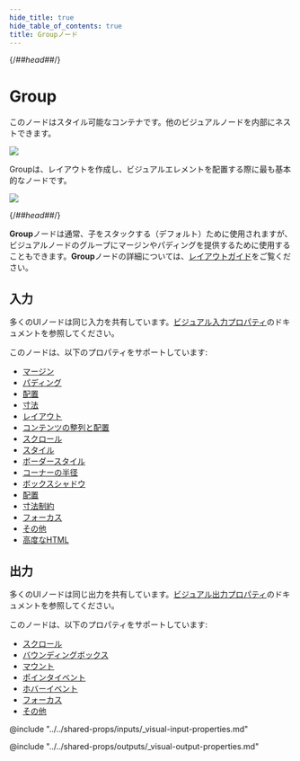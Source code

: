 ```yaml
---
hide_title: true
hide_table_of_contents: true
title: Groupノード
---
```


{/*##head##*/}

# Group

このノードはスタイル可能なコンテナです。他のビジュアルノードを内部にネストできます。

<div className="ndl-image-with-background l">

![](/nodes/basic-elements/group/group_visual.png)

</div>

<span className="ndl-node">Group</span>は、レイアウトを作成し、ビジュアルエレメントを配置する際に最も基本的なノードです。

<div className="ndl-image-with-background l">

![](/nodes/basic-elements/group/group_node.png)

</div>

{/*##head##*/}

**Group**ノードは通常、子をスタックする（デフォルト）ために使用されますが、ビジュアルノードのグループにマージンやパディングを提供するために使用することもできます。**Group**ノードの詳細については、[レイアウトガイド](/docs/guides/user-interfaces/layout)をご覧ください。

## 入力

多くのUIノードは同じ入力を共有しています。[ビジュアル入力プロパティ](/nodes/shared-props/inputs/visual-input-properties)のドキュメントを参照してください。

このノードは、以下のプロパティをサポートしています:

- [マージン](/nodes/shared-props/inputs/visual-input-properties#margin)
- [パディング](/nodes/shared-props/inputs/visual-input-properties#padding)
- [配置](/nodes/shared-props/inputs/visual-input-properties#alignment)
- [寸法](/nodes/shared-props/inputs/visual-input-properties#dimensions)
- [レイアウト](/nodes/shared-props/inputs/visual-input-properties#layout)
- [コンテンツの整列と配置](/nodes/shared-props/inputs/visual-input-properties#align-and-justify-content)
- [スクロール](/nodes/shared-props/inputs/visual-input-properties#scroll)
- [スタイル](/nodes/shared-props/inputs/visual-input-properties#style)
- [ボーダースタイル](/nodes/shared-props/inputs/visual-input-properties#border-style)
- [コーナーの半径](/nodes/shared-props/inputs/visual-input-properties#corner-radius)
- [ボックスシャドウ](/nodes/shared-props/inputs/visual-input-properties#box-shadow)
- [配置](/nodes/shared-props/inputs/visual-input-properties#placement)
- [寸法制約](/nodes/shared-props/inputs/visual-input-properties#dimension-constraints)
- [フォーカス](/nodes/shared-props/inputs/visual-input-properties#focus)
- [その他](/nodes/shared-props/inputs/visual-input-properties#other)
- [高度なHTML](/nodes/shared-props/inputs/visual-input-properties#advanced-html)

## 出力

多くのUIノードは同じ出力を共有しています。[ビジュアル出力プロパティ](/nodes/shared-props/outputs/visual-output-properties)のドキュメントを参照してください。

このノードは、以下のプロパティをサポートしています:

- [スクロール](/nodes/shared-props/outputs/visual-output-properties#scrolling)
- [バウンディングボックス](/nodes/shared-props/outputs/visual-output-properties#bounding-box)
- [マウント](/nodes/shared-props/outputs/visual-output-properties#mounted)
- [ポインタイベント](/nodes/shared-props/outputs/visual-output-properties#pointer-events)
- [ホバーイベント](/nodes/shared-props/outputs/visual-output-properties#hover-events)
- [フォーカス](/nodes/shared-props/outputs/visual-output-properties#focus)
- [その他](/nodes/shared-props/outputs/visual-output-properties#other)

<div className="hidden-props-for-editor">

@include "../../shared-props/inputs/_visual-input-properties.md"

@include "../../shared-props/outputs/_visual-output-properties.md"

</div>